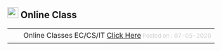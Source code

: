 <div align="left" class="contentDiv">
<h2><img height="25" src="images/e-news.png" style="border:0px; box-shadow:none;" width="25"/> Online Class</h2>
<table border="0" cellpadding="8" style="border-collapse:collapse;" width="98%"><tr><td align="right" height="15" style="font-size:85%;padding-top:5px;padding-bottom:8px;" valign="top" width="15"> <img height="12" src="images/e-news.png" style="border:0px; box-shadow:none;" width="12"/> </td><td style="font-size:16px; padding-top:5px;padding-bottom:8px;" valign="top">Online Classes EC/CS/IT <a class="cc" href="/eNewsLetters/COMBINED_EXCEL1588851343.pdf" target="_blank">Click Here</a><font color="#CCC" size="2"> Posted on : 07-05-2020</font></td></tr></table> </div>